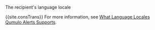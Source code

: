 <p>The recipient's language locale</p>
<p>{{site.consTrans}} For more information, see <a href="../getting-started-qumulo-alerts/language-locales-support.html">What Language Locales Qumulo Alerts Supports</a>.</p>
